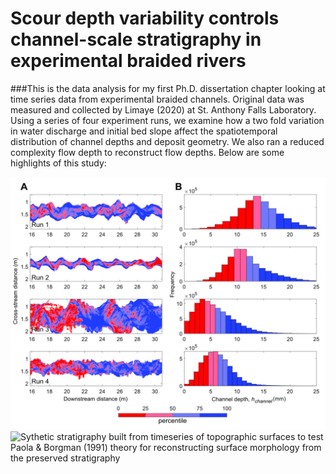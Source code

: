 # Scour depth variability controls channel-scale stratigraphy in experimental braided rivers

###This is the data analysis for my first Ph.D. dissertation chapter looking at time series data from experimental braided channels. 
Original data was measured and collected by Limaye (2020) at St. Anthony Falls Laboratory. Using a series of four experiment runs, we examine how a
two fold variation in water discharge and initial bed slope affect the spatiotemporal distribution of channel depths and deposit geometry. We also ran a 
reduced complexity flow depth to reconstruct flow depths. Below are some highlights of this study: 

![Deepest scours correspond to zones of erosion at channel-belt margins and channel-thread confluences within the channel belt](6_map_scour.tiff)
![Sythetic stratigraphy built from timeseries of topographic surfaces to test Paola & Borgman (1991) theory for reconstructing surface 
morphology from the preserved stratigraphy](8_setsections.tiff)



